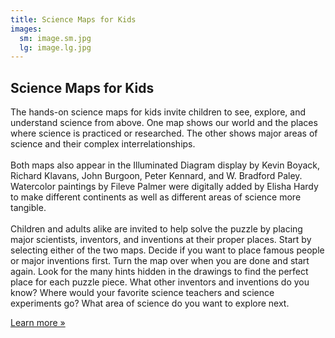 ```yaml
---
title: Science Maps for Kids
images:
  sm: image.sm.jpg
  lg: image.lg.jpg
---
```

## Science Maps for Kids

The hands-on science maps for kids invite children to see, explore, and understand science from above. One map shows our world and the places where science is practiced or researched. The other shows major areas of science and their complex interrelationships.\
\
Both maps also appear in the Illuminated Diagram display by Kevin Boyack, Richard Klavans, John Burgoon, Peter Kennard, and W. Bradford Paley. Watercolor paintings by Fileve Palmer were digitally added by Elisha Hardy to make different continents as well as different areas of science more tangible.\
\
Children and adults alike are invited to help solve the puzzle by placing major scientists, inventors, and inventions at their proper places. Start by selecting either of the two maps. Decide if you want to place famous people or major inventions first. Turn the map over when you are done and start again. Look for the many hints hidden in the drawings to find the perfect place for each puzzle piece. What other inventors and inventions do you know? Where would your favorite science teachers and science experiments go? What area of science do you want to explore next. 

[Learn more »](http://scimaps.org/science_maps_for_kids.html)